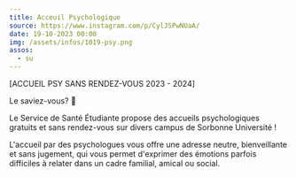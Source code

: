 ```yaml
---
title: Acceuil Psychologique
source: https://www.instagram.com/p/CylJSPwNUaA/
date: 19-10-2023 00:00
img: /assets/infos/1019-psy.png
assos:
  - su
---
```


[ACCUEIL PSY SANS RENDEZ-VOUS 2023 - 2024]

Le saviez-vous? 🤔

Le Service de Santé Étudiante propose des accueils psychologiques gratuits et sans rendez-vous sur divers campus de Sorbonne Université !

L'accueil par des psychologues vous offre une adresse neutre, bienveillante et sans jugement, qui vous permet d'exprimer des émotions parfois difficiles à relater dans un cadre familial, amical ou social.